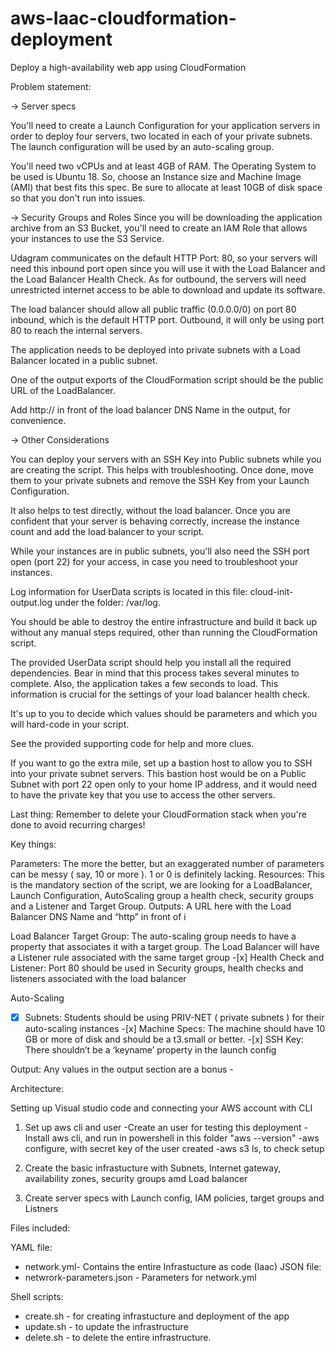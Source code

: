 # aws-Iaac-cloudformation-deployment
Deploy a high-availability web app using CloudFormation

Problem statement:

-> Server specs

You'll need to create a Launch Configuration for your application servers in order to deploy four servers, two located in each of your private subnets. The launch configuration will be used by an auto-scaling group.

You'll need two vCPUs and at least 4GB of RAM. The Operating System to be used is Ubuntu 18. So, choose an Instance size and Machine Image (AMI) that best fits this spec. Be sure to allocate at least 10GB of disk space so that you don't run into issues.

-> Security Groups and Roles
Since you will be downloading the application archive from an S3 Bucket, you'll need to create an IAM Role that allows your instances to use the S3 Service.

Udagram communicates on the default HTTP Port: 80, so your servers will need this inbound port open since you will use it with the Load Balancer and the Load Balancer Health Check. As for outbound, the servers will need unrestricted internet access to be able to download and update its software.

The load balancer should allow all public traffic (0.0.0.0/0) on port 80 inbound, which is the default HTTP port. Outbound, it will only be using port 80 to reach the internal servers.

The application needs to be deployed into private subnets with a Load Balancer located in a public subnet.

One of the output exports of the CloudFormation script should be the public URL of the LoadBalancer.

Add http:// in front of the load balancer DNS Name in the output, for convenience.

->  Other Considerations

You can deploy your servers with an SSH Key into Public subnets while you are creating the script. This helps with troubleshooting. Once done, move them to your private subnets and remove the SSH Key from your Launch Configuration.

It also helps to test directly, without the load balancer. Once you are confident that your server is behaving correctly, increase the instance count and add the load balancer to your script.

While your instances are in public subnets, you'll also need the SSH port open (port 22) for your access, in case you need to troubleshoot your instances.

Log information for UserData scripts is located in this file: cloud-init-output.log under the folder: /var/log.

You should be able to destroy the entire infrastructure and build it back up without any manual steps required, other than running the CloudFormation script.

The provided UserData script should help you install all the required dependencies. Bear in mind that this process takes several minutes to complete. Also, the application takes a few seconds to load. This information is crucial for the settings of your load balancer health check.

It's up to you to decide which values should be parameters and which you will hard-code in your script.

See the provided supporting code for help and more clues.

If you want to go the extra mile, set up a bastion host to allow you to SSH into your private subnet servers. This bastion host would be on a Public Subnet with port 22 open only to your home IP address, and it would need to have the private key that you use to access the other servers.

Last thing: Remember to delete your CloudFormation stack when you're done to avoid recurring charges!

Key things:

 Parameters: The more the better, but an exaggerated number of parameters can be messy ( say, 10 or more ). 1 or 0 is definitely lacking.
 Resources: This is the mandatory section of the script, we are looking for a LoadBalancer, Launch Configuration, AutoScaling group a health check, security groups and a Listener and Target Group.
 Outputs: A URL here with the Load Balancer DNS Name and “http” in front of i

Load Balancer
  Target Group: The auto-scaling group needs to have a property that associates it with a target group. The Load Balancer will have a Listener rule associated with the same target group -[x] Health Check and Listener: Port 80 should be used in Security groups, health checks and listeners associated with the load balancer

Auto-Scaling

-[x] Subnets: Students should be using PRIV-NET ( private subnets ) for their auto-scaling instances -[x] Machine Specs: The machine should have 10 GB or more of disk and should be a t3.small or better. -[x] SSH Key: There shouldn’t be a ‘keyname’ property in the launch config

Output: Any values in the output section are a bonus -

Architecture:



Setting up Visual studio code and connecting your AWS account with CLI
1. Set up aws cli and user
  -Create an user for testing this deployment
  -Install aws cli, and run in powershell in this folder "aws --version"
  -aws configure, with secret key of the user created
  -aws s3 ls, to check setup

2. Create the basic infrastucture with Subnets, Internet gateway, availability zones, security groups amd Load balancer

3. Create server specs with Launch config, IAM policies, target groups and Listners


Files included:

YAML file:
  - network.yml- Contains the entire Infrastucture as code (Iaac)
JSON file:
  - netwrork-parameters.json - Parameters for network.yml

Shell scripts:
  - create.sh - for creating infrastucture and deployment of the app
  - update.sh - to update the infrastructure
  - delete.sh - to delete the entire infrastructure.
